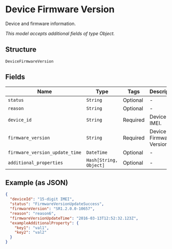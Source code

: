 
# Device Firmware Version

Device and firmware information.

*This model accepts additional fields of type Object.*

## Structure

`DeviceFirmwareVersion`

## Fields

| Name | Type | Tags | Description |
|  --- | --- | --- | --- |
| `status` | `String` | Optional | - |
| `reason` | `String` | Optional | - |
| `device_id` | `String` | Required | Device IMEI. |
| `firmware_version` | `String` | Required | Device Firmware Version. |
| `firmware_version_update_time` | `DateTime` | Optional | - |
| `additional_properties` | `Hash[String, Object]` | Optional | - |

## Example (as JSON)

```json
{
  "deviceId": "15-digit IMEI",
  "status": "FirmwareVersionUpdateSuccess",
  "firmwareVersion": "SR1.2.0.0-10657",
  "reason": "reason6",
  "firmwareVersionUpdateTime": "2016-03-13T12:52:32.123Z",
  "exampleAdditionalProperty": {
    "key1": "val1",
    "key2": "val2"
  }
}
```

